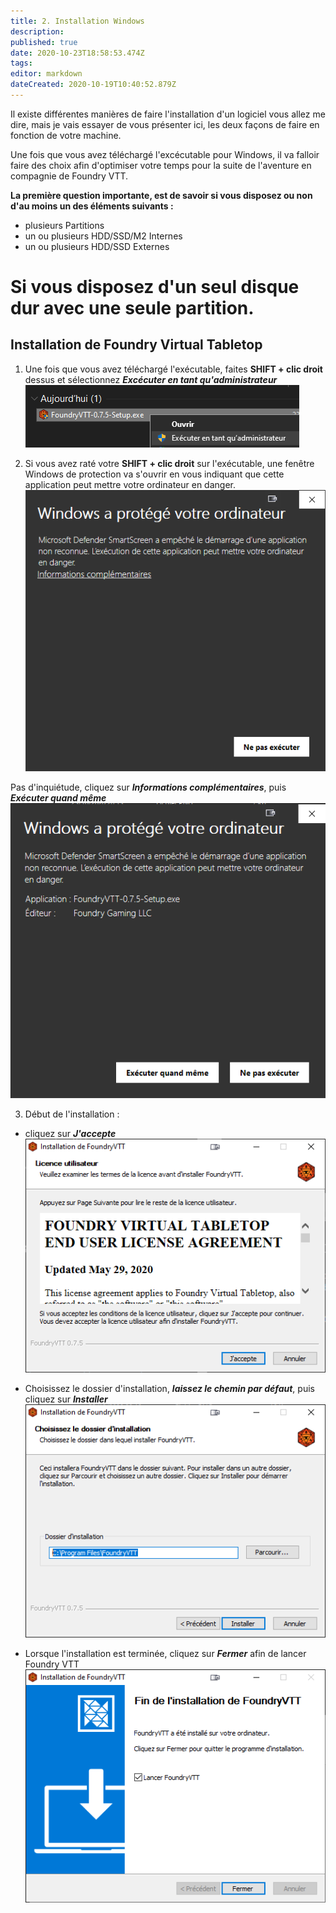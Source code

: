 ```yaml
---
title: 2. Installation Windows
description: 
published: true
date: 2020-10-23T18:58:53.474Z
tags: 
editor: markdown
dateCreated: 2020-10-19T10:40:52.879Z
---
```


Il existe différentes manières de faire l'installation d'un logiciel vous allez me dire, mais je vais essayer de vous présenter ici, les deux façons de faire en fonction de votre machine.

Une fois que vous avez téléchargé l'excécutable pour Windows, il va falloir faire des choix afin d'optimiser votre temps pour la suite de l'aventure en compagnie de Foundry VTT.

**La première question importante, est de savoir si vous disposez ou non d'au moins un des éléments suivants :**
- plusieurs Partitions
- un ou plusieurs HDD/SSD/M2 Internes
- un ou plusieurs HDD/SSD Externes

# Si vous disposez d'un seul disque dur avec une seule partition.
## Installation de Foundry Virtual Tabletop

1. Une fois que vous avez téléchargé l'exécutable, faites **SHIFT + clic droit** dessus et sélectionnez ***Excécuter en tant qu'administrateur***
![0_runas.png](/setup/winstall/0_runas.png)

2. Si vous avez raté votre **SHIFT + clic droit** sur l'exécutable, une fenêtre Windows de protection va s'ouvrir en vous indiquant que cette application peut mettre votre ordinateur en danger.
![1_win1.png](/setup/winstall/1_win1.png)

Pas d'inquiétude, cliquez sur ***Informations complémentaires***, puis ***Exécuter quand même***
![1_win2.png](/setup/winstall/1_win2.png)

3. Début de l'installation :
- cliquez sur ***J'accepte***
![3_licence.png](/setup/winstall/3_licence.png)

- Choisissez le dossier d'installation, ***laissez le chemin par défaut***, puis cliquez sur ***Installer***
![3_install.png](/setup/winstall/3_install.png)

- Lorsque l'installation est terminée, cliquez sur ***Fermer*** afin de lancer Foundry VTT
![3_launch.png](/setup/winstall/3_launch.png)